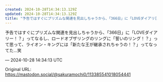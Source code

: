 ```yaml
---
created: 2024-10-28T14:34:13.129Z
updated: 2024-10-28T14:34:13.129Z
title: "予告ではすぐにプリズムな関連を見出しちゃうから、「366日」に「LOVEダイアリ[...]"
---
```


<p>予告ではすぐにプリズムな関連を見出しちゃうから、「366日」に「LOVEダイアリー！？」ってなるし、ロードオブザリングのリングに「誓いのリング！？」って思って、ライオン・キングには「新たな王が継承されちゃうの！？」ってなってた…笑</p>

&mdash; 2024-10-28 14:34:13 UTC

Original URL: https://mastodon.social/@sakuramochi0/113385541018054441
